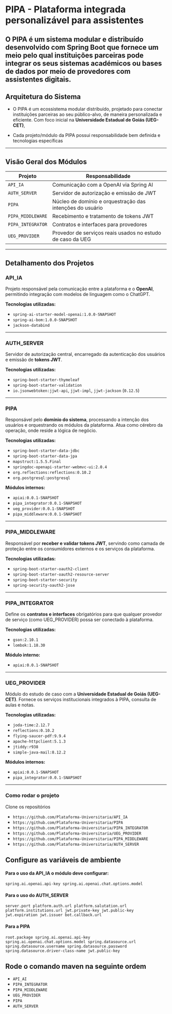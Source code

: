 # PIPA - Plataforma integrada personalizável para assistentes

O **PIPA** é um sistema modular e distribuído desenvolvido com **Spring Boot**
que fornece um meio pelo qual instituições parceiras pode integrar os seus sistemas
académicos ou bases de dados por meio de provedores com assistentes digitais.
---

## Arquitetura do Sistema

- O PIPA é um ecossistema modular distribuído, projetado para conectar instituições parceiras ao seu público-alvo, 
de maneira personalizada e eficiente. Com foco inicial na **Universidade Estadual de Goiás (UEG-CET)**,

- Cada projeto/módulo da PIPA possui responsabilidade bem definida e tecnologias específicas

---

## Visão Geral dos Módulos

| Projeto           | Responsabilidade                                           |
|-------------------|------------------------------------------------------------|
| `API_IA`          | Comunicação com a OpenAI via Spring AI                     |
| `AUTH_SERVER`     | Servidor de autorização e emissão de JWT                   |
| `PIPA`            | Núcleo de domínio e orquestração das intenções do usuário  |
| `PIPA_MIDDLEWARE` | Recebimento e tratamento de tokens JWT                     |
| `PIPA_INTEGRATOR` | Contratos e interfaces para provedores                     |
| `UEG_PROVIDER`    | Provedor de serviços reais usados no estudo de caso da UEG |

---

## Detalhamento dos Projetos

### API_IA

Projeto responsável pela comunicação entre a plataforma e o **OpenAI**, permitindo integração com modelos de linguagem como o ChatGPT.

**Tecnologias utilizadas:**
- `spring-ai-starter-model-openai:1.0.0-SNAPSHOT`
- `spring-ai-bom:1.0.0-SNAPSHOT`
- `jackson-databind`

---

### AUTH_SERVER

Servidor de autorização central, encarregado da autenticação dos usuários e emissão de **tokens JWT**.

**Tecnologias utilizadas:**
- `spring-boot-starter-thymeleaf`
- `spring-boot-starter-validation`
- `io.jsonwebtoken:jjwt-api`, `jjwt-impl`, `jjwt-jackson` (`0.12.5`)

---

### PIPA

Responsável pelo **domínio do sistema**, processando a intenção dos usuários e orquestrando os módulos da plataforma. Atua como cérebro da operação, onde reside a lógica de negócio.

**Tecnologias utilizadas:**
- `spring-boot-starter-data-jdbc`
- `spring-boot-starter-data-jpa`
- `mapstruct:1.5.5.Final`
- `springdoc-openapi-starter-webmvc-ui:2.0.4`
- `org.reflections:reflections:0.10.2`
- `org.postgresql:postgresql`

**Módulos internos:**
- `apiai:0.0.1-SNAPSHOT`
- `pipa_integrator:0.0.1-SNAPSHOT`
- `ueg_provider:0.0.1-SNAPSHOT`
- `pipa_middleware:0.0.1-SNAPSHOT`

---

### PIPA_MIDDLEWARE

Responsável por **receber e validar tokens JWT**, servindo como camada de proteção entre os consumidores externos e os serviços da plataforma.

**Tecnologias utilizadas:**
- `spring-boot-starter-oauth2-client`
- `spring-boot-starter-oauth2-resource-server`
- `spring-boot-starter-security`
- `spring-security-oauth2-jose`

---

### PIPA_INTEGRATOR

Define os **contratos e interfaces** obrigatórios para que qualquer provedor de serviço (como UEG_PROVIDER) possa ser conectado à plataforma.

**Tecnologias utilizadas:**
- `gson:2.10.1`
- `lombok:1.18.30`

**Módulo interno:**
- `apiai:0.0.1-SNAPSHOT`

---

### UEG_PROVIDER

Módulo do estudo de caso com a **Universidade Estadual de Goiás (UEG-CET)**. Fornece os serviços institucionais integrados à PIPA, consulta de aulas e notas.

**Tecnologias utilizadas:**
- `joda-time:2.12.7`
- `reflections:0.10.2`
- `flying-saucer-pdf:9.9.4`
- `apache-httpclient:5.1.3`
- `jtiddy:r938`
- `simple-java-mail:8.12.2`

**Módulos internos:**
- `apiai:0.0.1-SNAPSHOT`
- `pipa_integrator:0.0.1-SNAPSHOT`

---

### Como rodar o projeto

Clone os repositórios
- `https://github.com/Plataforma-Universitaria/API_IA`
- `https://github.com/Plataforma-Universitaria/PIPA`
- `https://github.com/Plataforma-Universitaria/PIPA_INTEGRATOR`
- `https://github.com/Plataforma-Universitaria/UEG_PROVIDER`
- `https://github.com/Plataforma-Universitaria/PIPA_MIDDLEWARE`
- `https://github.com/Plataforma-Universitaria/AUTH_SERVER`

## Configure as variáveis de ambiente
#### Para o uso da API_IA o módulo deve configurar:
`spring.ai.openai.api-key
spring.ai.openai.chat.options.model`

#### Para o uso do AUTH_SERVER
`server.port
platform.auth.url
platform.salutation.url
platform.institutions.url
jwt.private-key
jwt.public-key
jwt.expiration
jwt.issuer
bot.callback.url
`
#### Para a PIPA

`root.package
spring.ai.openai.api-key
spring.ai.openai.chat.options.model
spring.datasource.url
spring.datasource.username
spring.datasource.password
spring.datasource.driver-class-name
jwt.public-key`

## Rode o comando maven na seguinte ordem

* `API_AI`
* `PIPA_INTEGRATOR`
* `PIPA_MIDDLEWARE`
* `UEG_PROVIDER`
* `PIPA`
* `AUTH_SERVER`